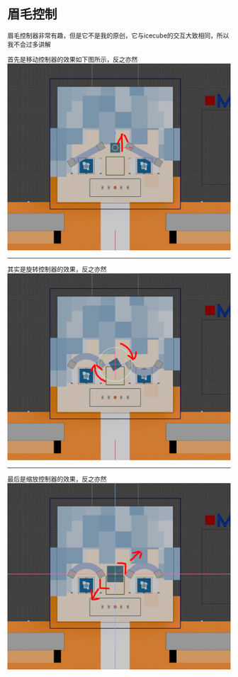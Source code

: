 # 眉毛控制

眉毛控制器非常有趣，但是它不是我的原创，它与icecube的交互大致相同，所以我不会过多讲解

首先是移动控制器的效果如下图所示，反之亦然
![](/asstes/eyebrows/1.png)

---

其实是旋转控制器的效果，反之亦然
![](/asstes/eyebrows/2.png)

---


最后是缩放控制器的效果，反之亦然
![](/asstes/eyebrows/3.png)